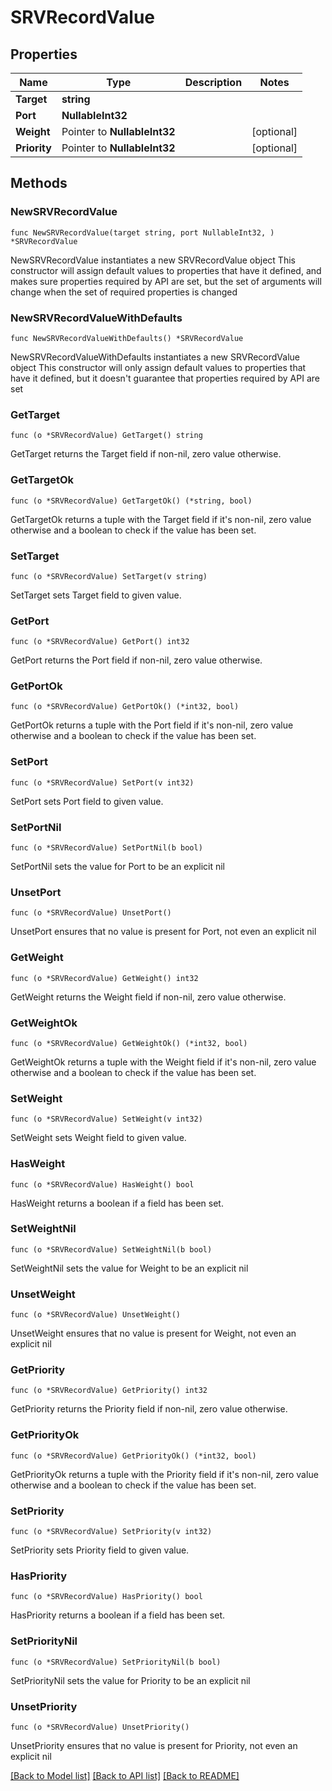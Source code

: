 # SRVRecordValue

## Properties

Name | Type | Description | Notes
------------ | ------------- | ------------- | -------------
**Target** | **string** |  | 
**Port** | **NullableInt32** |  | 
**Weight** | Pointer to **NullableInt32** |  | [optional] 
**Priority** | Pointer to **NullableInt32** |  | [optional] 

## Methods

### NewSRVRecordValue

`func NewSRVRecordValue(target string, port NullableInt32, ) *SRVRecordValue`

NewSRVRecordValue instantiates a new SRVRecordValue object
This constructor will assign default values to properties that have it defined,
and makes sure properties required by API are set, but the set of arguments
will change when the set of required properties is changed

### NewSRVRecordValueWithDefaults

`func NewSRVRecordValueWithDefaults() *SRVRecordValue`

NewSRVRecordValueWithDefaults instantiates a new SRVRecordValue object
This constructor will only assign default values to properties that have it defined,
but it doesn't guarantee that properties required by API are set

### GetTarget

`func (o *SRVRecordValue) GetTarget() string`

GetTarget returns the Target field if non-nil, zero value otherwise.

### GetTargetOk

`func (o *SRVRecordValue) GetTargetOk() (*string, bool)`

GetTargetOk returns a tuple with the Target field if it's non-nil, zero value otherwise
and a boolean to check if the value has been set.

### SetTarget

`func (o *SRVRecordValue) SetTarget(v string)`

SetTarget sets Target field to given value.


### GetPort

`func (o *SRVRecordValue) GetPort() int32`

GetPort returns the Port field if non-nil, zero value otherwise.

### GetPortOk

`func (o *SRVRecordValue) GetPortOk() (*int32, bool)`

GetPortOk returns a tuple with the Port field if it's non-nil, zero value otherwise
and a boolean to check if the value has been set.

### SetPort

`func (o *SRVRecordValue) SetPort(v int32)`

SetPort sets Port field to given value.


### SetPortNil

`func (o *SRVRecordValue) SetPortNil(b bool)`

 SetPortNil sets the value for Port to be an explicit nil

### UnsetPort
`func (o *SRVRecordValue) UnsetPort()`

UnsetPort ensures that no value is present for Port, not even an explicit nil
### GetWeight

`func (o *SRVRecordValue) GetWeight() int32`

GetWeight returns the Weight field if non-nil, zero value otherwise.

### GetWeightOk

`func (o *SRVRecordValue) GetWeightOk() (*int32, bool)`

GetWeightOk returns a tuple with the Weight field if it's non-nil, zero value otherwise
and a boolean to check if the value has been set.

### SetWeight

`func (o *SRVRecordValue) SetWeight(v int32)`

SetWeight sets Weight field to given value.

### HasWeight

`func (o *SRVRecordValue) HasWeight() bool`

HasWeight returns a boolean if a field has been set.

### SetWeightNil

`func (o *SRVRecordValue) SetWeightNil(b bool)`

 SetWeightNil sets the value for Weight to be an explicit nil

### UnsetWeight
`func (o *SRVRecordValue) UnsetWeight()`

UnsetWeight ensures that no value is present for Weight, not even an explicit nil
### GetPriority

`func (o *SRVRecordValue) GetPriority() int32`

GetPriority returns the Priority field if non-nil, zero value otherwise.

### GetPriorityOk

`func (o *SRVRecordValue) GetPriorityOk() (*int32, bool)`

GetPriorityOk returns a tuple with the Priority field if it's non-nil, zero value otherwise
and a boolean to check if the value has been set.

### SetPriority

`func (o *SRVRecordValue) SetPriority(v int32)`

SetPriority sets Priority field to given value.

### HasPriority

`func (o *SRVRecordValue) HasPriority() bool`

HasPriority returns a boolean if a field has been set.

### SetPriorityNil

`func (o *SRVRecordValue) SetPriorityNil(b bool)`

 SetPriorityNil sets the value for Priority to be an explicit nil

### UnsetPriority
`func (o *SRVRecordValue) UnsetPriority()`

UnsetPriority ensures that no value is present for Priority, not even an explicit nil

[[Back to Model list]](../README.md#documentation-for-models) [[Back to API list]](../README.md#documentation-for-api-endpoints) [[Back to README]](../README.md)


